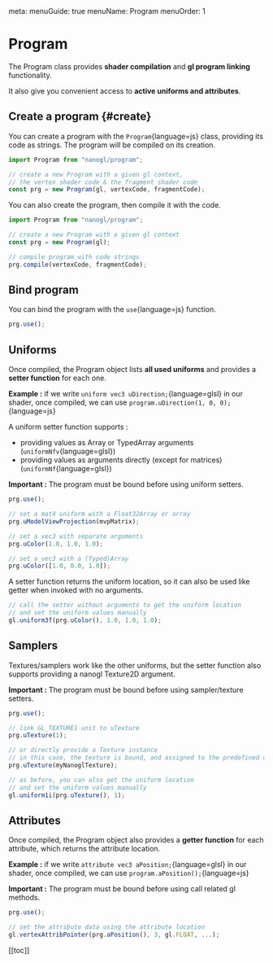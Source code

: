 <route lang="yaml">
meta:
  menuGuide: true
  menuName: Program
  menuOrder: 1
</route>

<div class="content-wrapper">

# Program

The Program class provides **shader compilation** and **gl program linking** functionality.

It also give you convenient access to **active uniforms and attributes**.

## Create a program {#create}

You can create a program with the `Program`{language=js} class, providing its code as strings. The program will be compiled on its creation.

```js
import Program from "nanogl/program";

// create a new Program with a given gl context,
// the vertex shader code & the fragment shader code
const prg = new Program(gl, vertexCode, fragmentCode);
```

You can also create the program, then compile it with the code.

```js
import Program from "nanogl/program";

// create a new Program with a given gl context
const prg = new Program(gl);

// compile program with code strings
prg.compile(vertexCode, fragmentCode);
```

## Bind program

You can bind the program with the `use`{language=js} function.

```js
prg.use();
```

## Uniforms
Once compiled, the Program object lists **all used uniforms** and provides a **setter function** for each one.

<UICallout>

**Example :** if we write `uniform vec3 uDirection;`{language=glsl} in our shader, once compiled, we can use `program.uDirection(1, 0, 0);`{language=js}

</UICallout>

A uniform setter function supports :
- providing values as Array or TypedArray arguments (`uniformNfv`{language=glsl})
- providing values as arguments directly (except for matrices) (`uniformNf`{language=glsl})

<UICallout type="important">

**Important :** The program must be bound before using uniform setters.

</UICallout>

```js
prg.use();

// set a mat4 uniform with a Float32Array or array
prg.uModelViewProjection(mvpMatrix);

// set a vec3 with separate arguments
prg.uColor(1.0, 1.0, 1.0);

// set a vec3 with a (Typed)Array
prg.uColor([1.0, 0.0, 1.0]);
```

A setter function returns the uniform location, so it can also be used like getter when invoked with no arguments.

```js
// call the setter without arguments to get the uniform location
// and set the uniform values manually
gl.uniform3f(prg.uColor(), 1.0, 1.0, 1.0);
```

## Samplers

Textures/samplers work like the other uniforms, but the setter function also supports providing a nanogl <router-link to="/guide/quick-guides/texture-2d">Texture2D</router-link> argument.

<UICallout type="important">

**Important :** The program must be bound before using sampler/texture setters.

</UICallout>

```js
prg.use();

// link GL_TEXTURE1 unit to uTexture
prg.uTexture(1);

// or directly provide a Texture instance
// in this case, the texture is bound, and assigned to the predefined unit for this sampler
prg.uTexture(myNanoglTexture);

// as before, you can also get the uniform location
// and set the uniform values manually
gl.uniform1i(prg.uTexture(), 1);
```

## Attributes

Once compiled, the Program object also provides a **getter function** for each attribute, which returns the attribute location.

<UICallout>

**Example :** if we write `attribute vec3 aPosition;`{language=glsl} in our shader, once compiled, we can use `program.aPosition();`{language=js}

</UICallout>

<UICallout type="important">

**Important :** The program must be bound before using call related gl methods.

</UICallout>


```js
prg.use();

// set the attribute data using the attribute location
gl.vertexAttribPointer(prg.aPosition(), 3, gl.FLOAT, ...);
```

</div>

<div class="toc-wrapper">

[[toc]]

</div>